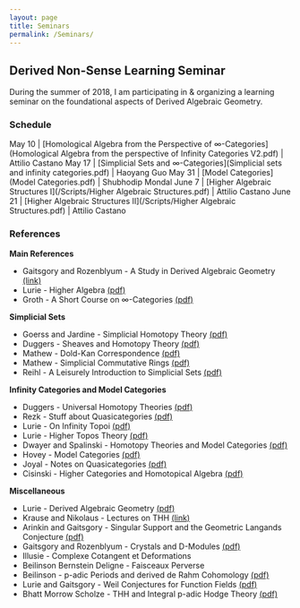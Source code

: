 ```yaml
---
layout: page
title: Seminars
permalink: /Seminars/
---
```


## Derived Non-Sense Learning Seminar

During the summer of 2018, I am participating in & organizing a learning seminar on the foundational aspects of Derived Algebraic Geometry.


### Schedule

May 10 | [Homological Algebra from the Perspective of &infin;-Categories](Homological Algebra from the perspective of Infinity Categories V2.pdf) | Attilio Castano
May 17 | [Simplicial Sets and &infin;-Categories](Simplicial sets and infinity categories.pdf) | Haoyang Guo
May 31 | [Model Categories](Model Categories.pdf) | Shubhodip Mondal
June 7 | [Higher Algebraic Structures I](/Scripts/Higher Algebraic Structures.pdf) | Attilio Castano
June 21 | [Higher Algebraic Structures II](/Scripts/Higher Algebraic Structures.pdf) | Attilio Castano



### References

**Main References**

* Gaitsgory and Rozenblyum - A Study in Derived Algebraic Geometry [(link)](http://www.math.harvard.edu/~gaitsgde/GL/)
* Lurie - Higher Algebra [(pdf)](http://www.math.harvard.edu/~lurie/papers/HA.pdf)
* Groth - A Short Course on &infin;-Categories [(pdf)](https://arxiv.org/pdf/1007.2925.pdf)


**Simplicial Sets**

* Goerss and Jardine - Simplicial Homotopy Theory [(pdf)](https://www.math.univ-paris13.fr/~vallette/Goerss-Jardine.pdf)
* Duggers - Sheaves and Homotopy Theory [(pdf)](http://math.mit.edu/~dspivak/files/cech.pdf)
* Mathew - Dold-Kan Correspondence [(pdf)](http://math.uchicago.edu/~amathew/doldkan.pdf)
* Mathew - Simplicial Commutative Rings [(pdf)](http://math.uchicago.edu/~amathew/SCR.pdf)
* Reihl - A Leisurely Introduction to Simplicial Sets [(pdf)](http://www.math.jhu.edu/~eriehl/ssets.pdf)


**Infinity Categories and Model Categories**

* Duggers - Universal Homotopy Theories [(pdf)](https://arxiv.org/pdf/math/0007070.pdf)
* Rezk - Stuff about Quasicategories [(pdf)](https://faculty.math.illinois.edu/~rezk/595-fal16/quasicats.pdf)
* Lurie - On Infinity Topoi [(pdf)](https://arxiv.org/pdf/math/0306109.pdf)
* Lurie - Higher Topos Theory [(pdf)](http://www.math.harvard.edu/~lurie/papers/HTT.pdf)
* Dwayer and Spalinski - Homotopy Theories and Model Categories [(pdf)](http://folk.uio.no/paularne/SUPh05/DS.pdf)
* Hovey - Model Categories [(pdf)](https://web.math.rochester.edu/people/faculty/doug/otherpapers/hovey-model-cats.pdf)
* Joyal - Notes on Quasicategories [(pdf)](https://www.math.uchicago.edu/~may/IMA/Joyal.pdf)
* Cisinski - Higher Categories and Homotopical Algebra [(pdf)](http://www.mathematik.uni-regensburg.de/cisinski/CatLR.pdf)


**Miscellaneous**

* Lurie - Derived Algebraic Geometry [(pdf)](http://www.math.harvard.edu/~lurie/papers/DAG.pdf)
* Krause and Nikolaus - Lectures on THH [(link)](https://www.uni-muenster.de/IVV5WS/WebHop/user/nikolaus/papers.html)
* Arinkin and Gaitsgory - Singular Support and the Geometric Langands Conjecture [(pdf)](http://www.math.harvard.edu/~gaitsgde/GL/singsupp.pdf)
* Gaitsgory and Rozenblyum - Crystals and D-Modules [(pdf)](http://www.math.harvard.edu/~gaitsgde/GL/Crystalstext.pdf)
* Illusie - Complexe Cotangent et Deformations
* Beilinson Bernstein Deligne - Faisceaux Perverse
* Beilinson - p-adic Periods and derived de Rahm Cohomology [(pdf)](https://arxiv.org/pdf/1102.1294.pdf)
* Lurie and Gaitsgory - Weil Conjectures for Function Fields [(pdf)](http://www.math.harvard.edu/~lurie/papers/tamagawa-abridged.pdf)
* Bhatt Morrow Scholze - THH and Integral p-adic Hodge Theory [(pdf)](https://arxiv.org/pdf/1802.03261.pdf)

